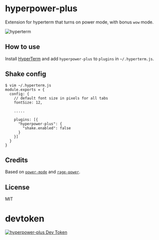 
# hyperpower-plus

Extension for hyperterm that turns on power mode, with bonus `wow` mode.

![hyperterm](https://cloud.githubusercontent.com/assets/13041/16820268/13c9bfe6-4905-11e6-8fe4-baf8fc8d9293.gif)

## How to use

Install [HyperTerm](https://hyperterm.org) and add `hyperpower-plus`
to `plugins` in `~/.hyperterm.js`.

## Shake config

```
$ vim ~/.hyperterm.js
module.exports = {
  config: {
    // default font size in pixels for all tabs
    fontSize: 12,

    .....

    plugins: [{
      "hyperpower-plus": {
        "shake.enabled": false
      }
    }]
  }
}
```

## Credits

Based on [`power-mode`](https://atom.io/packages/power-mode) and
[`rage-power`](https://github.com/itszero/rage-power).

## License

MIT

# devtoken
[![hyperpower-plus Dev Token](https://badge.devtoken.rocks/hyperpower-plus)](https://devtoken.rocks/package/hyperpower-plus)
